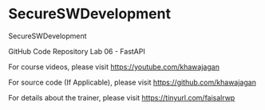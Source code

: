 # SecureSWDevelopment
SecureSWDevelopment

GitHub Code Repository
Lab 06 - FastAPI

For course videos, please visit
https://youtube.com/khawajagan

For source code (If Applicable), please visit
https://github.com/khawajagan

For details about the trainer, please visit
https://tinyurl.com/faisalrwp
